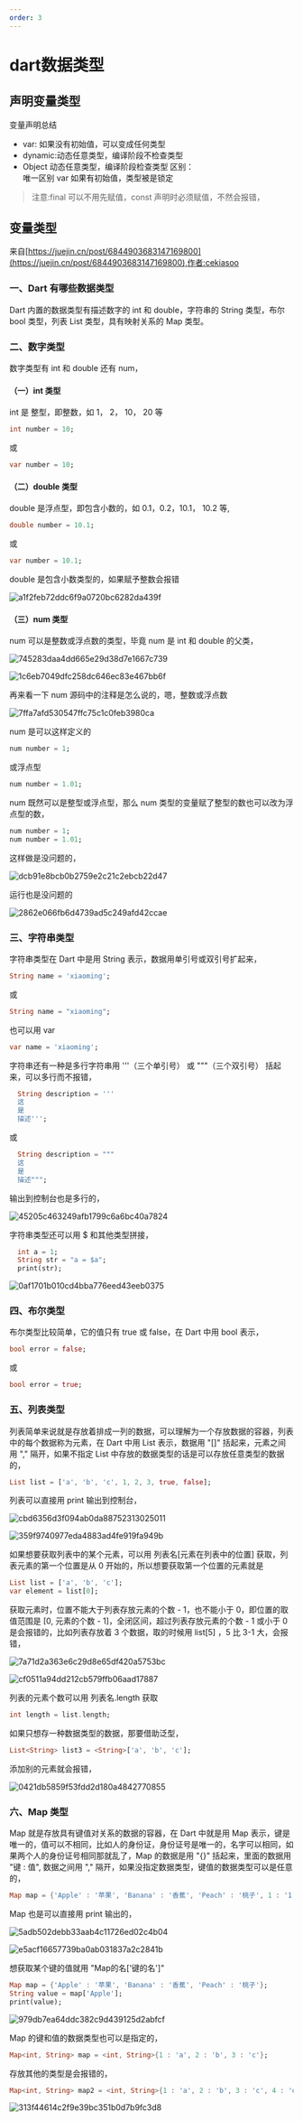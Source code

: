 ```yaml
---
order: 3
---
```

# dart数据类型

## 声明变量类型

变量声明总结

- var: 如果没有初始值，可以变成任何类型
- dynamic:动态任意类型，编译阶段不检查类型
- Object 动态任意类型，编译阶段检查类型
区别：  
唯一区别 var 如果有初始值，类型被是锁定

> 注意:final 可以不用先赋值，const 声明时必须赋值，不然会报错，

## 变量类型

来自[https://juejin.cn/post/6844903683147169800](https://juejin.cn/post/6844903683147169800),作者:cekiasoo

### 一、Dart 有哪些数据类型

Dart 内置的数据类型有描述数字的 int 和 double，字符串的 String 类型，布尔 bool 类型，列表 List 类型，具有映射关系的  Map 类型。

### 二、数字类型

数字类型有 int 和 double 还有 num，

#### （一）int 类型

int 是 整型，即整数，如 1， 2， 10， 20 等

```dart
int number = 10;
```

或

```dart
var number = 10;
```

#### （二）double 类型

double 是浮点型，即包含小数的，如 0.1，0.2，10.1， 10.2 等,

```dart
double number = 10.1;
```

或

```dart
var number = 10.1;
```

double 是包含小数类型的，如果赋予整数会报错

![a1f2feb72ddc6f9a0720bc6282da439f](./img/65c2b81c80c673d8f1daae723eab392f.webp)

#### （三）num 类型

num 可以是整数或浮点数的类型，毕竟 num 是 int 和 double 的父类，

![745283daa4dd665e29d38d7e1667c739](./img/ef77f4df3338237d3340a9cc6c69e30a.webp)

![1c6eb7049dfc258dc646ec83e467bb6f](./img/3af47f75d826de2b8e63dc04e384f9ed.webp)

再来看一下 num 源码中的注释是怎么说的，嗯，整数或浮点数

![7ffa7afd530547ffc75c1c0feb3980ca](./img/1802a7177fd35794b16ab9db59565435.webp)

num 是可以这样定义的

```dart
num number = 1;
```

或浮点型

```dart
num number = 1.01;
```

num 既然可以是整型或浮点型，那么 num 类型的变量赋了整型的数也可以改为浮点型的数，

```dart
num number = 1;
num number = 1.01;
```

这样做是没问题的，

![dcb91e8bcb0b2759e2c21c2ebcb22d47](./img/e5888f002da7e387e747cac42dd8c8dd.webp)

运行也是没问题的

![2862e066fb6d4739ad5c249afd42ccae](./img/a70c6c8ef18115fae5a09e55d1c63eaa.webp)

### 三、字符串类型

字符串类型在 Dart 中是用 String 表示，数据用单引号或双引号扩起来，

```dart
String name = 'xiaoming';
```

或

```dart
String name = "xiaoming";
```

也可以用 var

```dart
var name = 'xiaoming';
```

字符串还有一种是多行字符串用 '''（三个单引号） 或 """（三个双引号） 括起来，可以多行而不报错，

```dart
  String description = '''
  这
  是
  描述''';
```

或

```dart
  String description = """
  这
  是
  描述""";
```

输出到控制台也是多行的，

![45205c463249afb1799c6a6bc40a7824](./img/765a0ee3f9ca4bf2efbe7abcc7ea4045.webp)

字符串类型还可以用 $ 和其他类型拼接，

```dart
  int a = 1;
  String str = "a = $a";
  print(str);
```

![0af1701b010cd4bba776eed43eeb0375](./img/1532b880efa1973a21fb09f105a3f13f.webp)

### 四、布尔类型

布尔类型比较简单，它的值只有 true 或 false，在 Dart 中用 bool 表示，

```dart
bool error = false;
```

或

```dart
bool error = true;
```

### 五、列表类型

列表简单来说就是存放着排成一列的数据，可以理解为一个存放数据的容器，列表中的每个数据称为元素，在 Dart 中用 List 表示，数据用 "[]" 括起来，元素之间用 "," 隔开，如果不指定 List 中存放的数据类型的话是可以存放任意类型的数据的，

```dart
List list = ['a', 'b', 'c', 1, 2, 3, true, false];
```

列表可以直接用 print 输出到控制台，

![cbd6356d3f094ab0da88752313025011](./img/89081a6abcdc613bbeae1b1d8dc60138.webp)

![359f9740977eda4883ad4fe919fa949b](./img/2db37487b3beb6ab3d6d20b3fc4d3ce2.webp)

如果想要获取列表中的某个元素，可以用 列表名[元素在列表中的位置] 获取，列表元素的第一个位置是从 0 开始的，所以想要获取第一个位置的元素就是

```dart
List list = ['a', 'b', 'c'];
var element = list[0];
```

获取元素时，位置不能大于列表存放元素的个数 - 1，也不能小于 0，即位置的取值范围是 [0, 元素的个数 - 1]，全闭区间，超过列表存放元素的个数 - 1 或小于 0 是会报错的，比如列表存放着 3 个数据，取的时候用 list[5] ，5 比 3-1 大，会报错，

![7a71d2a363e6c29d8e65df420a5753bc](./img/e9b7b091bb240c4836b8b7404c4fe8d3.webp)

![cf0511a94dd212cb579ffb06aad17887](./img/ef5c1ce47b97a4582b19d5e2be8b437c.webp)

列表的元素个数可以用 列表名.length 获取

```dart
int length = list.length;
```

如果只想存一种数据类型的数据，那要借助泛型，

```dart
List<String> list3 = <String>['a', 'b', 'c'];
```

添加别的元素就会报错，

![0421db5859f53fdd2d180a4842770855](./img/b928bbb2f44ba03290b3112997b91881.webp)

### 六、Map 类型

Map 就是存放具有键值对关系的数据的容器，在 Dart 中就是用 Map 表示，键是唯一的，值可以不相同，比如人的身份证，身份证号是唯一的，名字可以相同，如果两个人的身份证号相同那就乱了，Map 的数据是用 "{}" 括起来，里面的数据用 "键 : 值", 数据之间用 "," 隔开，如果没指定数据类型，键值的数据类型可以是任意的，

```dart
Map map = {'Apple' : '苹果', 'Banana' : '香蕉', 'Peach' : '桃子', 1 : '1', true : 0};
```

Map 也是可以直接用 print 输出的，

![5adb502debb33aab4c11726ed02c4b04](./img/994d90f1ba44ab3c1419de4bf9c63737.webp)

![e5acf16657739ba0ab031837a2c2841b](./img/3288360c3aa4f4987b5a1dfc7e34fe62.webp)

想获取某个键的值就用 "Map的名['键的名']"

```dart
Map map = {'Apple' : '苹果', 'Banana' : '香蕉', 'Peach' : '桃子'};
String value = map['Apple'];
print(value);
```

![979db7ea64ddc382c9d439125d2abfcf](./img/7229a475473e294b82ee447e0b6fb2e5.webp)

Map 的键和值的数据类型也可以是指定的，

```dart
Map<int, String> map = <int, String>{1 : 'a', 2 : 'b', 3 : 'c'};
```

存放其他的类型是会报错的，

```dart
Map<int, String> map2 = <int, String>{1 : 'a', 2 : 'b', 3 : 'c', 4 : 'd', '5' : 'e'};
```

![313f44614c2f9e39bc351b0d7b9fc3d8](./img/b10c4ec323cdbf62a29a1256c6973642.webp)
